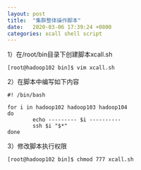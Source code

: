 ```yaml
---
layout: post
title:  "集群整体操作脚本"
date:   2020-03-06 17:39:24 +0800
categories: xcall shell script
---
```


1）在/root/bin目录下创建脚本xcall.sh
```shell
[root@hadoop102 bin]$ vim xcall.sh
```

2）在脚本中编写如下内容
```shell
#! /bin/bash

for i in hadoop102 hadoop103 hadoop104
do
        echo --------- $i ----------
        ssh $i "$*"
done

```
3）修改脚本执行权限
```shell
[root@hadoop102 bin]$ chmod 777 xcall.sh
```